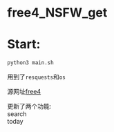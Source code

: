 # free4_NSFW_get
# Start:
``` bash
python3 main.sh
```
用到了`resquests`和`os`

源网址[free4](free4.xyz)

更新了两个功能:  
search  
today  